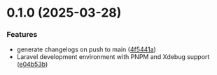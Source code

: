 # 0.1.0 (2025-03-28)


### Features

* generate changelogs on push to main ([4f5441a](https://github.com/99linesofcode/devshell-php/commit/4f5441acff1d0cf73682d026df3503e43a613924))
* Laravel development environment with PNPM and Xdebug support ([e04b53b](https://github.com/99linesofcode/devshell-php/commit/e04b53bcf6d56350c9c26c19015afa575f99863d))



